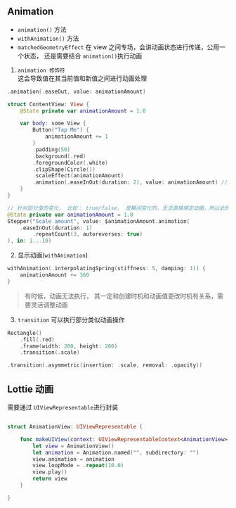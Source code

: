 
## Animation  
* `animation()` 方法 
* `withAnimation()` 方法
* `matchedGeometryEffect` 在 view 之间专场，会讲动画状态进行传递，公用一个状态， 还是需要结合 `animation()`执行动画



1. `animation 修饰符`  
这会导致值在其当前值和新值之间进行动画处理
```swift 
.animation(.easeOut, value: animationAmount)

struct ContentView: View {
    @State private var animationAmount = 1.0

    var body: some View {
        Button("Tap Me") {
            animationAmount += 1
        }
        .padding(50)
        .background(.red)
        .foregroundColor(.white)
        .clipShape(Circle())
        .scaleEffect(animationAmount)
        .animation(.easeInOut(duration: 2), value: animationAmount) // 此方法之前的操作， 能动画的部分都会进行动画执行
    }
}
```

```swift 
// 针对部分值的变化， 比如： true/false， 是瞬间变化的，无法直接绑定动画，所以此时，可以直接在值上榜绑定动画
@State private var animationAmount = 1.0
Stepper("Scale amount", value: $animationAmount.animation(
    .easeInOut(duration: 1)
        .repeatCount(3, autoreverses: true)
), in: 1...10)

```


2. 显示动画(`withAnimation`) 
```swift 
withAnimation(.interpolatingSpring(stiffness: 5, damping: 1)) {
    animationAmount += 360
}
```

> 有时候，动画无法执行， 其一定和创建时机和动画值更改时机有关系，需要灵活调整动画 

3. `transition`  可以执行部分类似动画操作
```swift 
Rectangle()
    .fill(.red)
    .frame(width: 200, height: 200)
    .transition(.scale)

.transition(.asymmetric(insertion: .scale, removal: .opacity))
```



## Lottie 动画
需要通过 `UIViewRepresentable`进行封装 
```swift 

struct AnimationView: UIViewRepresentable {

    func makeUIView(context: UIViewRepresentableContext<AnimationView>) -> AnimationView {
        let view = AnimationView()
        let animation = Animation.named("", subdirectory: "") 
        view.animation = animation 
        view.loopMode = .repeat(10.0) 
        view.play() 
        return view
    }

}
```




